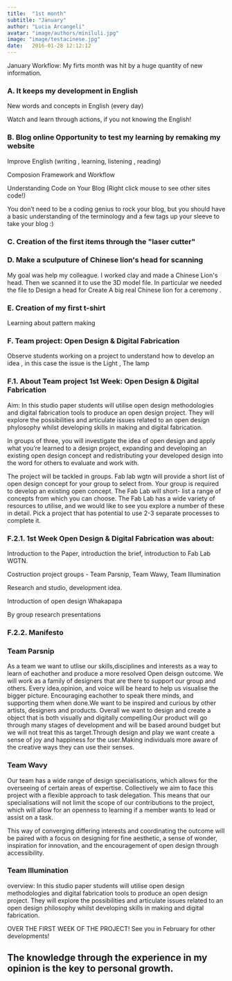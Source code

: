 ```yaml
---
title:  "1st month"
subtitle: "January"
author: "Lucia Arcangeli"
avatar: "image/authors/miniluli.jpg"
image: "image/testacinese.jpg"
date:   2016-01-28 12:12:12
---
```


January Workflow: My firts month was hit by a huge quantity of new information.



### A. It keeps my development in English 
New words and concepts in English (every day)
    
Watch and learn through actions, if you not knowing the English!

### B. Blog online Opportunity to test my learning by remaking my website
Improve English (writing , learning, listening , reading)

Composion Framework and Workflow
    
Understanding Code on Your Blog  (Right click mouse to see other sites code!)
    
You don’t need to be a coding genius to rock your blog, but you should have a basic understanding of the terminology and a few tags up your sleeve to take your blog :)

### C. Creation of the first items through the "laser cutter"

### D. Make a sculputure of Chinese lion's head for scanning
My goal was help my colleague.
I worked clay and made a Chinese Lion's head. Then we scanned it to use the 3D model file.
In particular we needed the file to Design a head for Create A big real Chinese lion for a ceremony .

### E. Creation of my first t-shirt
Learning about pattern making

### F. Team project:  Open Design & Digital Fabrication 
Observe students working on a project to understand how to develop an idea , in this case the issue is the Light , The lamp 

### F.1. About Team project 1st Week:  Open Design & Digital Fabrication

Aim: In this studio paper students will utilise open design methodologies and digital fabrication tools to produce an open design project. They will explore the possibilities and articulate issues related to an open design phylosophy whilst developing skills in making and digital fabrication.

In groups of three, you will investigate the idea of open design and apply what you’re learned to a design project, expanding and developing an existing open design concept and redistributing your developed design into the word for others to evaluate and work with.

The project will be tackled in groups. Fab lab wgtn will provide a short list of open design concept for your group to select from. Your group is required to develop an existing open concept. The Fab Lab will short- list a range of concepts from which you can choose. The Fab Lab has a wide variety of resources to utilise, and we would like to see you explore a number of these in detail. Pick a project that has potential to use 2-3 separate processes to complete it.

### F.2.1. 1st Week Open Design & Digital Fabrication was about:

Introduction to the Paper, introduction the brief, introduction to Fab Lab WGTN.

Costruction project groups - Team Parsnip, Team Wawy, Team Illumination

Research and studio, development idea.

Introduction of open design Whakapapa

By group research presentations

### F.2.2. Manifesto

### Team Parsnip

As a team we want to utlise our skills,disciplines and interests as a way to learn of eachother and produce a more resolved Open deisgn outcome. We will work as a family of designers that are there to support our group and others. Every idea,opinion, and voice will be heard to help us visualise the bigger picture. Encouraging eachother to speak there minds, and supporting them when done.We want to be inspired and curious by other artists, designers and products. Overall we want to design and create a object that is both visually and digitally compelling.Our product will go through many stages of development and will be based around budget but we will not treat this as target.Through design and play we want create a sense of joy and happiness for the user.Making individuals more aware of the creative ways they can use their senses.

### Team Wavy

Our team has a wide range of design specialisations, which allows for the overseeing of certain areas of expertise. Collectively we aim to face this project with a flexible approach to task delegation. This means that our specialisations will not limit the scope of our contributions to the project, which will allow for an openness to learning if a member wants to lead or assist on a task.

This way of converging differing interests and coordinating the outcome will be paired with a focus on designing for fine aesthetic, a sense of wonder, inspiration for innovation, and the encouragement of open design through accessibility.

### Team Illumination 

overview: In this studio paper students will utilise open design methodologies and digital fabrication tools to produce an open design project. They will explore the possibilities and articulate issues related to an open design philosophy whilst developing skills in making and digital fabrication.

OVER THE FIRST WEEK OF THE PROJECT! See you in February for other developments!




## The knowledge through the experience in my opinion is the key to personal growth.
